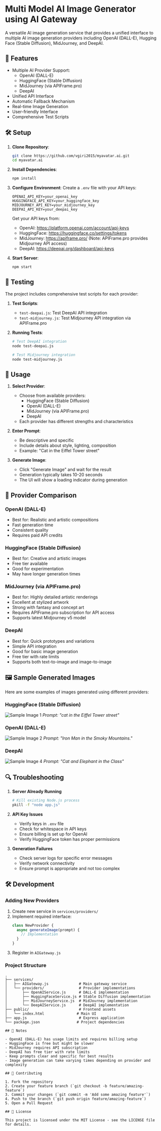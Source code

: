 # Multi Model AI Image Generator using AI Gateway

A versatile AI image generation service that provides a unified interface to multiple AI image generation providers including OpenAI (DALL-E), Hugging Face (Stable Diffusion), MidJourney, and DeepAI.

## 🚀 Features

- Multiple AI Provider Support:
  - OpenAI (DALL-E)
  - HuggingFace (Stable Diffusion)
  - MidJourney (via APIFrame.pro)
  - DeepAI
- Unified API Interface
- Automatic Fallback Mechanism
- Real-time Image Generation
- User-friendly Interface
- Comprehensive Test Scripts

## 🛠️ Setup

1. **Clone Repository**:
   ```bash
   git clone https://github.com/vgiri2015/myavatar.ai.git
   cd myavatar.ai
   ```

2. **Install Dependencies**:
   ```bash
   npm install
   ```

3. **Configure Environment**:
   Create a `.env` file with your API keys:
   ```env
   OPENAI_API_KEY=your_openai_key
   HUGGINGFACE_API_KEY=your_huggingface_key
   MIDJOURNEY_API_KEY=your_midjourney_key
   DEEPAI_API_KEY=your_deepai_key
   ```

   Get your API keys from:
   - OpenAI: https://platform.openai.com/account/api-keys
   - HuggingFace: https://huggingface.co/settings/tokens
   - MidJourney: https://apiframe.pro/ (Note: APIFrame.pro provides Midjourney API access)
   - DeepAI: https://deepai.org/dashboard/api-keys

4. **Start Server**:
   ```bash
   npm start
   ```

## 🧪 Testing

The project includes comprehensive test scripts for each provider:

1. **Test Scripts**:
   - `test-deepai.js`: Test DeepAI API integration
   - `test-midjourney.js`: Test Midjourney API integration via APIFrame.pro

2. **Running Tests**:
   ```bash
   # Test DeepAI integration
   node test-deepai.js

   # Test Midjourney integration
   node test-midjourney.js
   ```

## 🎯 Usage

1. **Select Provider**:
   - Choose from available providers:
     - HuggingFace (Stable Diffusion)
     - OpenAI (DALL-E)
     - MidJourney (via APIFrame.pro)
     - DeepAI
   - Each provider has different strengths and characteristics

2. **Enter Prompt**:
   - Be descriptive and specific
   - Include details about style, lighting, composition
   - Example: "Cat in the Eiffel Tower street"

3. **Generate Image**:
   - Click "Generate Image" and wait for the result
   - Generation typically takes 10-20 seconds
   - The UI will show a loading indicator during generation

## 🌟 Provider Comparison

### OpenAI (DALL-E)
- Best for: Realistic and artistic compositions
- Fast generation time
- Consistent quality
- Requires paid API credits

### HuggingFace (Stable Diffusion)
- Best for: Creative and artistic images
- Free tier available
- Good for experimentation
- May have longer generation times

### MidJourney (via APIFrame.pro)
- Best for: Highly detailed artistic renderings
- Excellent at stylized artwork
- Strong with fantasy and concept art
- Requires APIFrame.pro subscription for API access
- Supports latest Midjourney v5 model

### DeepAI
- Best for: Quick prototypes and variations
- Simple API integration
- Good for basic image generation
- Free tier with rate limits
- Supports both text-to-image and image-to-image

## 🖼 Sample Generated Images

Here are some examples of images generated using different providers:

### HuggingFace (Stable Diffusion)
![Sample Image 1](images/image3.png)
*Prompt: "cat in the Eiffel Tower street"*

### OpenAI (DALL-E)
![Sample Image 2](images/image4.png)
*Prompt: "Iron Man in the Smoky Mountains."*

### DeepAI
![Sample Image 4](images/image5.png)
*Prompt: "Cat and Elephant in the Class"*

## 🔍 Troubleshooting

1. **Server Already Running**
   ```bash
   # Kill existing Node.js process
   pkill -f "node app.js"
   ```

2. **API Key Issues**
   - Verify keys in `.env` file
   - Check for whitespace in API keys
   - Ensure billing is set up for OpenAI
   - Verify HuggingFace token has proper permissions

3. **Generation Failures**
   - Check server logs for specific error messages
   - Verify network connectivity
   - Ensure prompt is appropriate and not too complex

## 🛠 Development

### Adding New Providers

1. Create new service in `services/providers/`
2. Implement required interface:
   ```javascript
   class NewProvider {
     async generateImage(prompt) {
       // Implementation
     }
   }
   ```
3. Register in `AIGateway.js`

### Project Structure
```
.
├── services/
│   ├── AIGateway.js              # Main gateway service
│   └── providers/                # Provider implementations
│       ├── OpenAIService.js      # DALL-E implementation
│       ├── HuggingFaceService.js # Stable Diffusion implementation
│       ├── MidJourneyService.js  # MidJourney implementation
│       └── DeepAIService.js      # DeepAI implementation
├── public/                       # Frontend assets
│   └── index.html               # Main UI
├── app.js                        # Express application
└── package.json                 # Project dependencies

## 📝 Notes

- OpenAI (DALL-E) has usage limits and requires billing setup
- HuggingFace is free but might be slower
- MidJourney requires API subscription
- DeepAI has free tier with rate limits
- Keep prompts clear and specific for best results
- Image generation can take varying times depending on provider and complexity

## 🤝 Contributing

1. Fork the repository
2. Create your feature branch (`git checkout -b feature/amazing-feature`)
3. Commit your changes (`git commit -m 'Add some amazing feature'`)
4. Push to the branch (`git push origin feature/amazing-feature`)
5. Open a Pull Request

## 📄 License

This project is licensed under the MIT License - see the LICENSE file for details.
